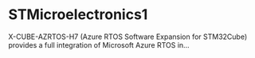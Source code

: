 # STMicroelectronics1
X-CUBE-AZRTOS-H7 (Azure RTOS Software Expansion for STM32Cube) provides a full integration of Microsoft Azure RTOS in…

